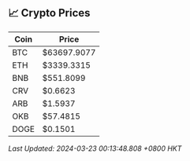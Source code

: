 ## 📈 Crypto Prices

| Coin | Price |
| ---- | ----- |
| BTC | $63697.9077 |
| ETH | $3339.3315 |
| BNB | $551.8099 |
| CRV | $0.6623 |
| ARB | $1.5937 |
| OKB | $57.4815 |
| DOGE | $0.1501 |

_Last Updated: 2024-03-23 00:13:48.808 +0800 HKT_